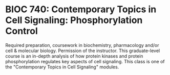 # BIOC 740: Contemporary Topics in Cell Signaling: Phosphorylation Control

Required preparation, coursework in biochemistry, pharmacology and/or cell & molecular biology. Permission of the instructor. This graduate-level course is an in-depth analysis of how protein kinases and protein phosphorylation regulates key aspects of cell signaling. This class is one of the "Contemporary Topics in Cell Signaling" modules.
